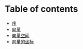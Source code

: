 # Table of contents

* [序](README.md)
* [向量](vector.md)
* [向量空间](vector_space.md)
* [向量的坐标](vector_coordinate.md)
